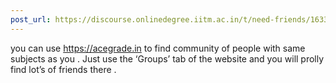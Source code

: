 ```yaml
---
post_url: https://discourse.onlinedegree.iitm.ac.in/t/need-friends/163381/3
---
```

you can use <https://acegrade.in> to find community of people with same subjects as you . Just use the ‘Groups’ tab of the website and you will prolly find lot’s of friends there .